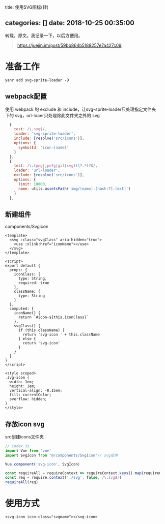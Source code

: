 title: 使用SVG图标(转)

categories: []
date: 2018-10-25 00:35:00
---
转载，原文。我记录一下，以后方便用。
> https://juejin.im/post/59bb864b5188257e7a427c09
# 准备工作
`yanr add svg-sprite-loader -D`

<!--more-->
## webpack配置

使用 webpack 的 exclude 和 include，让svg-sprite-loader只处理指定文件夹下的 svg，url-loaer只处理除此文件夹之外的 svg 

```js
  {
    test: /\.svg$/,
    loader: 'svg-sprite-loader',
    include: [resolve('src/icons')],
    options: {
      symbolId: 'icon-[name]'
    }
  },
  {
    test: /\.(png|jpe?g|gif|svg)(\?.*)?$/,
    loader: 'url-loader',
    exclude: [resolve('src/icons')],
    options: {
      limit: 10000,
      name: utils.assetsPath('img/[name].[hash:7].[ext]')
    }
  },
```

## 新建组件
components/Svgicon
```
<template>
  <svg :class="svgClass" aria-hidden="true">
    <use :xlink:href="iconName"></use>
  </svg>
</template>

<script>
export default {
  props: {
    iconClass: {
      type: String,
      required: true
    },
    className: {
      type: String
    }
  },
  computed: {
    iconName() {
      return `#icon-${this.iconClass}`
    },
    svgClass() {
      if (this.className) {
        return 'svg-icon ' + this.className
      } else {
        return 'svg-icon'
      }
    }
  }
}
</script>

<style scoped>
.svg-icon {
  width: 1em;
  height: 1em;
  vertical-align: -0.15em;
  fill: currentColor;
  overflow: hidden;
}
</style>
```

## 存放icon svg
src创建icons文件夹  

```js
// index.js
import Vue from 'vue'
import SvgIcon from '@/components/SvgIcon'// svg组件

Vue.component('svg-icon', SvgIcon)

const requireAll = requireContext => requireContext.keys().map(requireContext)
const req = require.context('./svg', false, /\.svg$/)
requireAll(req)
```

# 使用方式
`<svg-icon icon-class="svgname"></svg-icon>`



